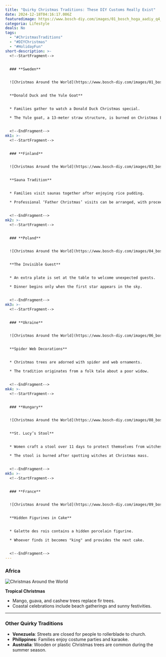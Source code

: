 ```yaml
---
title: "Quirky Christmas Traditions: These DIY Customs Really Exist"
date: 2024-12-18T04:16:17.006Z
featuredimage: https://www.bosch-diy.com/images/01_bosch_hoga_aadiy_q4_2020_heroarticle_christmas_traditions--2215ddb6e7104210a70380d1e7041c18.jpg?imgWidth=1140&imgHeight=570&scale=1
categoria: Lifestyle
deals: No
tags:
  - "#ChristmasTraditions"
  - "#DIYChristmas"
  - "#HolidayFun"
short-description: >-
  <!--StartFragment-->


  ### **Sweden**


  ![Christmas Around the World](https://www.bosch-diy.com/images/01_bosch_hoga_aadiy_q4_2020_heroarticle_christmas_traditions--aa64962c0ebf4630bb65b29905d2010d.jpg?imgWidth=1920&imgHeight=1080&scale=1 "Christmas Around the World")


  **Donald Duck and the Yule Goat**


  * Families gather to watch a Donald Duck Christmas special.

  * The Yule goat, a 13-meter straw structure, is burned on Christmas Eve.


  <!--EndFragment-->
mk1: >-
  <!--StartFragment-->


  ### **Finland**


  ![Christmas Around the World](https://www.bosch-diy.com/images/03_bosch_hoga_aadiy_q4_2020_heroarticle_christmas_traditions--f693e1f9123f431bbfff2fefb6d367ff.jpg?imgWidth=1152&imgHeight=648&scale=1 "Christmas Around the World")


  **Sauna Tradition**


  * Families visit saunas together after enjoying rice pudding.

  * Professional ‘Father Christmas’ visits can be arranged, with proceeds going to charity.


  <!--EndFragment-->
mk2: >-
  <!--StartFragment-->


  ### **Poland**


  ![Christmas Around the World](https://www.bosch-diy.com/images/04_bosch_hoga_aadiy_q4_2020_heroarticle_christmas_traditions--ab96a87afb6a4fcdb3adf9f6709665df.jpg?imgWidth=1920&imgHeight=1080&scale=1 "Christmas Around the World")


  **The Invisible Guest**


  * An extra plate is set at the table to welcome unexpected guests.

  * Dinner begins only when the first star appears in the sky.


  <!--EndFragment-->
mk3: >-
  <!--StartFragment-->


  ### **Ukraine**


  ![Christmas Around the World](https://www.bosch-diy.com/images/06_bosch_hoga_aadiy_q4_2020_heroarticle_christmas_traditions--fade93598f244c5f8eaa8150f1f3be6b.jpg?imgWidth=1920&imgHeight=1080&scale=1 "Christmas Around the World")


  **Spider Web Decorations**


  * Christmas trees are adorned with spider and web ornaments.

  * The tradition originates from a folk tale about a poor widow.


  <!--EndFragment-->
mk4: >-
  <!--StartFragment-->


  ### **Hungary**


  ![Christmas Around the World](https://www.bosch-diy.com/images/08_bosch_hoga_aadiy_q4_2020_heroarticle_christmas_traditions--4fb817d0282a433185968b44c29ddf72.jpg?imgWidth=1152&imgHeight=648&scale=1 "Christmas Around the World")


  **St. Lucy’s Stool**


  * Women craft a stool over 11 days to protect themselves from witches.

  * The stool is burned after spotting witches at Christmas mass.


  <!--EndFragment-->
mk5: >-
  <!--StartFragment-->


  ### **France**


  ![Christmas Around the World](https://www.bosch-diy.com/images/09_bosch_hoga_aadiy_q4_2020_heroarticle_christmas_traditions--34e79d68deb646d487c41e804a6be38a.jpg?imgWidth=1152&imgHeight=648&scale=1 "Christmas Around the World")


  **Hidden Figurines in Cake**


  * Galette des rois contains a hidden porcelain figurine.

  * Whoever finds it becomes "king" and provides the next cake.


  <!--EndFragment-->
---
```

<!--StartFragment-->

### **Africa**

![Christmas Around the World](https://www.bosch-diy.com/images/10_bosch_hoga_aadiy_q4_2020_heroarticle_christmas_traditions--63bea36e6d8743978f027fed039787fa.jpg?imgWidth=1920&imgHeight=1080&scale=1 "Christmas Around the World")

**Tropical Christmas**

* Mango, guava, and cashew trees replace fir trees.
* Coastal celebrations include beach gatherings and sunny festivities.

- - -

### **Other Quirky Traditions**

* **Venezuela**: Streets are closed for people to rollerblade to church.
* **Philippines**: Families enjoy costume parties and karaoke.
* **Australia**: Wooden or plastic Christmas trees are common during the summer season.

<!--EndFragment-->